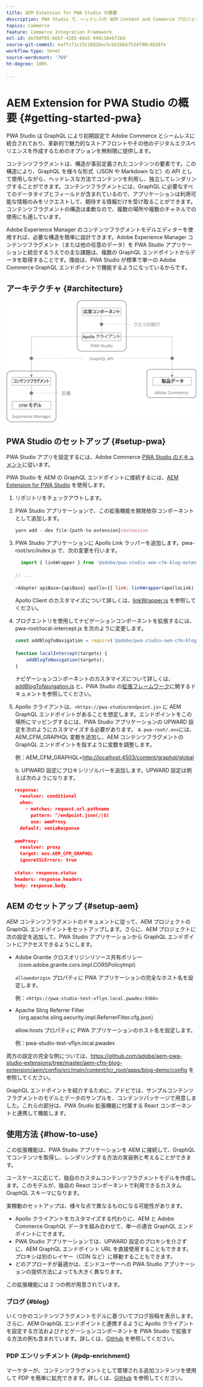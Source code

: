 ```yaml
---
title: AEM Extension for PWA Studio の概要
description: PWA Studio で、ヘッドレスの AEM Content and Commerce プロジェクトをデプロイする方法について説明します。
topics: Commerce
feature: Commerce Integration Framework
exl-id: de7b8f05-b6b7-4105-84a5-940c16ebf2b4
source-git-commit: eaffc71c23c18d26ec5cbb2bbb7524790c4826fe
workflow-type: tm+mt
source-wordcount: '769'
ht-degree: 100%

---
```


# AEM Extension for PWA Studio の概要 {#getting-started-pwa}

PWA Studio は GraphQL により初期設定で Adobe Commerce とシームレスに統合されており、革新的で魅力的なストアフロントやその他のデジタルエクスペリエンスを作成するためのオプションを無制限に提供します。

コンテンツフラグメントは、構造が事前定義されたコンテンツの要素です。この構造により、GraphQL を様々な形式（JSON や Markdown など）の API として使用しながら、ヘッドレスな方法でコンテンツを利用し、独立してレンダリングすることができます。コンテンツフラグメントには、GraphQL に必要なすべてのデータタイプとフィールドが含まれているので、アプリケーションは利用可能な情報のみをリクエストして、期待する情報だけを受け取ることができます。コンテンツフラグメントの構造は柔軟なので、複数の場所や複数のチャネルでの使用にも適しています。

Adobe Experience Manager のコンテンツフラグメントモデルエディターを使用すれば、必要な構造を簡単に設計できます。Adobe Experience Manager コンテンツフラグメント（または他の任意のデータ）を PWA Studio アプリケーションと統合するうえでの主な課題は、複数の GraphQL エンドポイントからデータを取得することです。理由は、PWA Studio が標準で単一の Adobe Commerce GraphQL エンドポイントで機能するようになっているからです。

## アーキテクチャ {#architecture}

![PWA ヘッドレスアーキテクチャ](/help/commerce/cif/assets/pwa-studio/PWA-Studio_Architecture.png)

## PWA Studio のセットアップ {#setup-pwa}

PWA Studio アプリを設定するには、Adobe Commerce [PWA Studio のドキュメント](https://developer.adobe.com/commerce/pwa-studio/tutorials/)に従います。

PWA Studio を AEM の GraphQL エンドポイントに接続するには、[AEM Extension for PWA Studio](https://github.com/adobe/aem-pwa-studio-extensions) を使用します。

1. リポジトリをチェックアウトします。

1. PWA Studio アプリケーションで、この拡張機能を開発依存コンポーネントとして追加します。

   ```javascript
   yarn add --dev file:{path-to-extension}/extension
   ```

1. PWA Studio アプリケーションに Apollo Link ラッパーを追加します。pwa-root/src/index.js で、次の変更を行います。

   ```javascript
     import { linkWrapper } from '@adobe/pwa-studio-aem-cfm-blog-extension';
   
   // ...
   
   <Adapter apiBase={apiBase} apollo={{ link: linkWrapper(apolloLink) }} store={store}>
   ```

   Apollo Client のカスタマイズについて詳しくは、[linkWrapper.js](https://github.com/adobe/aem-pwa-studio-extensions/blob/master/aem-cfm-blog-extension/extension/src/linkWrapper.js) を参照してください。

1. ブログエントリを使用してナビゲーションコンポーネントを拡張するには、pwa-root/local-intercept.js を次のように変更します。

   ```javascript
   const addBlogToNavigation = require('@adobe/pwa-studio-aem-cfm-blog-extension/src/addBlogToNavigation');
   
   function localIntercept(targets) {
       addBlogToNavigation(targets);
   }    
   ```

   ナビゲーションコンポーネントのカスタマイズについて詳しくは、[addBlogToNavigation.js](https://github.com/adobe/aem-pwa-studio-extensions/blob/master/aem-cfm-blog-extension/extension/src/addBlogToNavigation.js) と、PWA Studio の[拡張フレームワーク](https://developer.adobe.com/commerce/pwa-studio/guides/general-concepts/extensibility/)に関するドキュメントを参照してください。

1. Apollo クライアントは、`<https://pwa-studio/endpoint.js>` に AEM GraphQL エンドポイントがあることを想定します。エンドポイントをこの場所にマッピングするには、PWA Studio アプリケーションの UPWARD 設定を次のようにカスタマイズする必要があります。
a. `pwa-root/.env`には、AEM_CFM_GRAPHQL 変数を追加し、AEM コンテンツフラグメントの GraphQL エンドポイントを指すように変数を調整します。

   例：AEM_CFM_GRAPHQL=<http://localhost:4503/content/graphql/global>

   b. UPWARD 設定にプロキシリゾルバーを追加します。UPWARD 設定は例えば次のようになります。

```json
   response:
     resolver: conditional
     when:
       - matches: request.url.pathname
         pattern: ^/endpoint.json(/|$)
         use: aemProxy
     default: veniaResponse

   aemProxy:
     resolver: proxy
     target: env.AEM_CFM_GRAPHQL
     ignoreSSLErrors: true

   status: response.status
   headers: response.headers
   body: response.body
```

## AEM のセットアップ {#setup-aem}

AEM コンテンツフラグメントのドキュメントに従って、AEM プロジェクトの GraphQL エンドポイントをセットアップします。さらに、AEM プロジェクトに次の設定を追加して、PWA Studio アプリケーションから GraphQL エンドポイントにアクセスできるようにします。

* Adobe Granite クロスオリジンリソース共有ポリシー（com.adobe.granite.cors.impl.CORSPolicyImpl）

  `allowedorigin` プロパティに PWA アプリケーションの完全なホスト名を設定します。

  例：`<https://pwa-studio-test-vflyn.local.pwadev:9366>`

* Apache Sling Referrer Filter（org.apache.sling.security.impl.ReferrerFilter.cfg.json）

  allow.hosts プロパティに PWA アプリケーションのホスト名を設定します。

  例：pwa-studio-test-vflyn.local.pwadev

両方の設定の完全な例については、<https://github.com/adobe/aem-pwa-studio-extensions/tree/master/aem-cfm-blog-extension/aem/config/src/main/content/jcr_root/apps/blog-demo/config> を参照してください。

GraphQL エンドポイントを紹介するために、アドビでは、サンプルコンテンツフラグメントのモデルとデータのサンプルを、コンテンツパッケージで用意しました。これらの部分は、PWA Studio 拡張機能に付属する React コンポーネントと連携して機能します。

## 使用方法 {#how-to-use}

この拡張機能は、PWA Studio アプリケーションを AEM に接続して、GraphQL でコンテンツを取得し、レンダリングする方法の実装例と考えることができます。

ユースケースに応じて、独自のカスタムコンテンツフラグメントモデルを作成します。このモデルが、独自の React コンポーネントで利用できるカスタム GraphQL スキーマになります。

実稼動のセットアップは、様々な点で異なるものになる可能性があります。

* Apollo クライアントをカスタマイズする代わりに、AEM と Adobe Commerce GraphQL データを組み合わせて、単一の連合 GraphQL エンドポイントにできます。
* PWA Studio アプリケーションでは、UPWARD 設定のプロキシを介さずに、AEM GraphQL エンドポイント URL を直接使用することもできます。プロキシは別のレイヤー（CDN など）に移動することもできます。
* どのアプローチが最適かは、エンドユーザーへの PWA Studio アプリケーションの提供方法によっても大きく異なります。

この拡張機能には 2 つの例が用意されています。

### ブログ {#blog}

いくつかのコンテンツフラグメントモデルに基づいてブログ投稿を表示します。さらに、AEM GraphQL エンドポイントと連携するように Apollo クライアントを設定する方法およびナビゲーションコンポーネントを PWA Studio で拡張する方法の例も含まれています。詳しくは、[GitHub](https://github.com/adobe/aem-pwa-studio-extensions/tree/master/aem-cfm-blog-extension) を参照してください。

### PDP エンリッチメント {#pdp-enrichment}

マーケターが、コンテンツフラグメントとして管理される追加コンテンツを使用して PDP を簡単に拡充できます。詳しくは、[GitHub](https://github.com/adobe/aem-pwa-studio-extensions/tree/master/aem-cif-product-page-extension) を参照してください。
